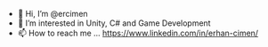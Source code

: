 - 👋 Hi, I’m @ercimen
- 👀 I’m interested in Unity, C# and Game Development
- 📫 How to reach me ... https://www.linkedin.com/in/erhan-cimen/

<!---
ercimen/ercimen is a ✨ special ✨ repository because its `README.md` (this file) appears on your GitHub profile.
You can click the Preview link to take a look at your changes.
--->
